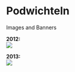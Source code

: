 Podwichteln
===========

Images and Banners

<b>2012:</b><br />
<img src="https://raw.github.com/C3ltaXMedia/Podwichteln-2012-2013/master/2012/20121124090058!Action_Podwichteln-Toby2012.png">

<b>2013:</b><br />
<img src="https://raw.github.com/C3ltaXMedia/Podwichteln-2012-2013/master/2012/20121124090058!Action_Podwichteln-Toby2012.png">
